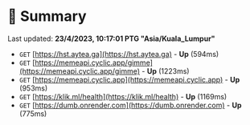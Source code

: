 # 📖 Summary
Last updated: **23/4/2023, 10:17:01 PTG "Asia/Kuala_Lumpur"**

- `GET` [https://hst.aytea.ga](https://hst.aytea.ga) - **Up** (594ms)
- `GET` [https://memeapi.cyclic.app/gimme](https://memeapi.cyclic.app/gimme) - **Up** (1223ms)
- `GET` [https://memeapi.cyclic.app](https://memeapi.cyclic.app) - **Up** (953ms)
- `GET` [https://klik.ml/health](https://klik.ml/health) - **Up** (1169ms)
- `GET` [https://dumb.onrender.com](https://dumb.onrender.com) - **Up** (775ms)
